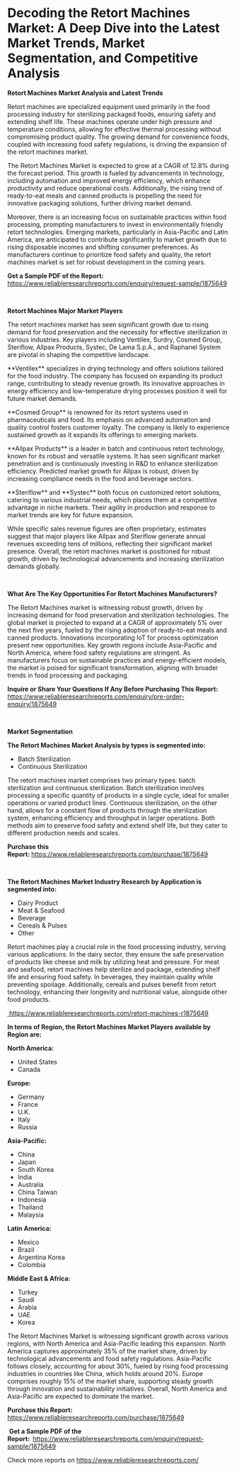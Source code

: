 <p><h1>Decoding the Retort Machines Market: A Deep Dive into the Latest Market Trends, Market Segmentation, and Competitive Analysis</h1></p><p><strong>Retort Machines Market Analysis and Latest Trends</strong></p>
<p><p>Retort machines are specialized equipment used primarily in the food processing industry for sterilizing packaged foods, ensuring safety and extending shelf life. These machines operate under high pressure and temperature conditions, allowing for effective thermal processing without compromising product quality. The growing demand for convenience foods, coupled with increasing food safety regulations, is driving the expansion of the retort machines market.</p><p>The Retort Machines Market is expected to grow at a CAGR of 12.8% during the forecast period. This growth is fueled by advancements in technology, including automation and improved energy efficiency, which enhance productivity and reduce operational costs. Additionally, the rising trend of ready-to-eat meals and canned products is propelling the need for innovative packaging solutions, further driving market demand.</p><p>Moreover, there is an increasing focus on sustainable practices within food processing, prompting manufacturers to invest in environmentally friendly retort technologies. Emerging markets, particularly in Asia-Pacific and Latin America, are anticipated to contribute significantly to market growth due to rising disposable incomes and shifting consumer preferences. As manufacturers continue to prioritize food safety and quality, the retort machines market is set for robust development in the coming years.</p></p>
<p><strong>Get a Sample PDF of the Report:&nbsp;</strong> <a href="https://www.reliableresearchreports.com/enquiry/request-sample/1875649?utm_campaign=2252&utm_medium=2&utm_source=Github&utm_content=ia&utm_term=19022025&utm_id=retort-machines">https://www.reliableresearchreports.com/enquiry/request-sample/1875649</a></p>
<p>&nbsp;</p>
<p><strong>Retort Machines Major Market Players</strong></p>
<p><p>The retort machines market has seen significant growth due to rising demand for food preservation and the necessity for effective sterilization in various industries. Key players including Ventilex, Surdry, Cosmed Group, Steriflow, Allpax Products, Systec, De Lama S.p.A., and Raphanel System are pivotal in shaping the competitive landscape.</p><p>**Ventilex** specializes in drying technology and offers solutions tailored for the food industry. The company has focused on expanding its product range, contributing to steady revenue growth. Its innovative approaches in energy efficiency and low-temperature drying processes position it well for future market demands.</p><p>**Cosmed Group** is renowned for its retort systems used in pharmaceuticals and food. Its emphasis on advanced automation and quality control fosters customer loyalty. The company is likely to experience sustained growth as it expands its offerings to emerging markets.</p><p>**Allpax Products** is a leader in batch and continuous retort technology, known for its robust and versatile systems. It has seen significant market penetration and is continuously investing in R&D to enhance sterilization efficiency. Predicted market growth for Allpax is robust, driven by increasing compliance needs in the food and beverage sectors.</p><p>**Steriflow** and **Systec** both focus on customized retort solutions, catering to various industrial needs, which places them at a competitive advantage in niche markets. Their agility in production and response to market trends are key for future expansion.</p><p>While specific sales revenue figures are often proprietary, estimates suggest that major players like Allpax and Steriflow generate annual revenues exceeding tens of millions, reflecting their significant market presence. Overall, the retort machines market is positioned for robust growth, driven by technological advancements and increasing sterilization demands globally.</p></p>
<p>&nbsp;</p>
<p><strong>What Are The Key Opportunities For Retort Machines Manufacturers?</strong></p>
<p><p>The Retort Machines market is witnessing robust growth, driven by increasing demand for food preservation and sterilization technologies. The global market is projected to expand at a CAGR of approximately 5% over the next five years, fueled by the rising adoption of ready-to-eat meals and canned products. Innovations incorporating IoT for process optimization present new opportunities. Key growth regions include Asia-Pacific and North America, where food safety regulations are stringent. As manufacturers focus on sustainable practices and energy-efficient models, the market is poised for significant transformation, aligning with broader trends in food processing and packaging.</p></p>
<p><strong>Inquire or Share Your Questions If Any Before Purchasing This Report:</strong> <a href="https://www.reliableresearchreports.com/enquiry/pre-order-enquiry/1875649?utm_campaign=2252&utm_medium=2&utm_source=Github&utm_content=ia&utm_term=19022025&utm_id=retort-machines">https://www.reliableresearchreports.com/enquiry/pre-order-enquiry/1875649</a></p>
<p>&nbsp;</p>
<p><strong>Market Segmentation</strong></p>
<p><strong>The Retort Machines Market Analysis by types is segmented into:</strong></p>
<p><ul><li>Batch Sterilization</li><li>Continuous Sterilization</li></ul></p>
<p><p>The retort machines market comprises two primary types: batch sterilization and continuous sterilization. Batch sterilization involves processing a specific quantity of products in a single cycle, ideal for smaller operations or varied product lines. Continuous sterilization, on the other hand, allows for a constant flow of products through the sterilization system, enhancing efficiency and throughput in larger operations. Both methods aim to preserve food safety and extend shelf life, but they cater to different production needs and scales.</p></p>
<p><strong>Purchase this Report:&nbsp;</strong><a href="https://www.reliableresearchreports.com/purchase/1875649?utm_campaign=2252&utm_medium=2&utm_source=Github&utm_content=ia&utm_term=19022025&utm_id=retort-machines">https://www.reliableresearchreports.com/purchase/1875649</a></p>
<p>&nbsp;</p>
<p><strong>The Retort Machines Market Industry Research by Application is segmented into:</strong></p>
<p><ul><li>Dairy Product</li><li>Meat & Seafood</li><li>Beverage</li><li>Cereals & Pulses</li><li>Other</li></ul></p>
<p><p>Retort machines play a crucial role in the food processing industry, serving various applications. In the dairy sector, they ensure the safe preservation of products like cheese and milk by utilizing heat and pressure. For meat and seafood, retort machines help sterilize and package, extending shelf life and ensuring food safety. In beverages, they maintain quality while preventing spoilage. Additionally, cereals and pulses benefit from retort technology, enhancing their longevity and nutritional value, alongside other food products.</p></p>
<p><a href="https://www.reliableresearchreports.com/retort-machines-r1875649?utm_campaign=2252&utm_medium=2&utm_source=Github&utm_content=ia&utm_term=19022025&utm_id=retort-machines">&nbsp;https://www.reliableresearchreports.com/retort-machines-r1875649</a></p>
<p><strong>In terms of Region, the Retort Machines Market Players available by Region are:</strong></p>
<p>
    <p> <strong> North America: </strong>
        <ul>
            <li>United States</li>
            <li>Canada</li>
        </ul>
        </p> 
    <p> <strong> Europe: </strong>
        <ul>
            <li>Germany</li>
            <li>France</li>
            <li>U.K.</li>
            <li>Italy</li>
            <li>Russia</li>
        </ul>
        </p> 
    <p> <strong> Asia-Pacific: </strong>
        <ul>
            <li>China</li>
            <li>Japan</li>
            <li>South Korea</li>
            <li>India</li>
            <li>Australia</li>
            <li>China Taiwan</li>
            <li>Indonesia</li>
            <li>Thailand</li>
            <li>Malaysia</li>
        </ul>
        </p> 
    <p> <strong> Latin America: </strong>
        <ul>
            <li>Mexico</li>
            <li>Brazil</li>
            <li>Argentina Korea</li>
            <li>Colombia</li>
        </ul>
        </p> 
    <p> <strong> Middle East & Africa: </strong>
        <ul>
            <li>Turkey</li>
            <li>Saudi</li>
            <li>Arabia</li>
            <li>UAE</li>
            <li>Korea</li>
        </ul>
    </p>
    </p>
<p><p>The Retort Machines Market is witnessing significant growth across various regions, with North America and Asia-Pacific leading this expansion. North America captures approximately 35% of the market share, driven by technological advancements and food safety regulations. Asia-Pacific follows closely, accounting for about 30%, fueled by rising food processing industries in countries like China, which holds around 20%. Europe comprises roughly 15% of the market share, supporting steady growth through innovation and sustainability initiatives. Overall, North America and Asia-Pacific are expected to dominate the market.</p></p>
<p><strong>Purchase this Report: </strong><a href="https://www.reliableresearchreports.com/purchase/1875649?utm_campaign=2252&utm_medium=2&utm_source=Github&utm_content=ia&utm_term=19022025&utm_id=retort-machines">https://www.reliableresearchreports.com/purchase/1875649</a></p>
<p>&nbsp;<strong>Get a Sample PDF of the Report:&nbsp;&nbsp;</strong><a href="https://www.reliableresearchreports.com/enquiry/request-sample/1875649?utm_campaign=2252&utm_medium=2&utm_source=Github&utm_content=ia&utm_term=19022025&utm_id=retort-machines">https://www.reliableresearchreports.com/enquiry/request-sample/1875649</a></p>
<p><strong></strong></p>
<p>Check more reports on <a href="https://www.reliableresearchreports.com/?utm_campaign=2252&utm_medium=2&utm_source=Github&utm_content=ia&utm_term=19022025&utm_id=retort-machines">https://www.reliableresearchreports.com/</a></p>